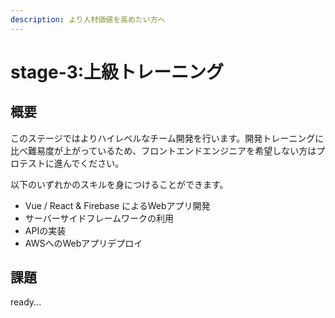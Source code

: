 ```yaml
---
description: より人材価値を高めたい方へ
---
```


# stage-3:上級トレーニング

## 概要

このステージではよりハイレベルなチーム開発を行います。開発トレーニングに比べ難易度が上がっているため、フロントエンドエンジニアを希望しない方はプロテストに進んでください。

以下のいずれかのスキルを身につけることができます。

* Vue / React & Firebase によるWebアプリ開発
* サーバーサイドフレームワークの利用
* APIの実装
* AWSへのWebアプリデプロイ

## 課題

ready...

